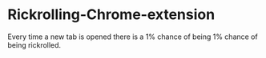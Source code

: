 # Rickrolling-Chrome-extension
Every time a new tab is opened there is a 1% chance of being 1% chance of being rickrolled.
